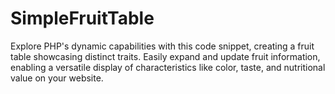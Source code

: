 # SimpleFruitTable
Explore PHP's dynamic capabilities with this code snippet, creating a fruit table showcasing distinct traits. Easily expand and update fruit information, enabling a versatile display of characteristics like color, taste, and nutritional value on your website.
